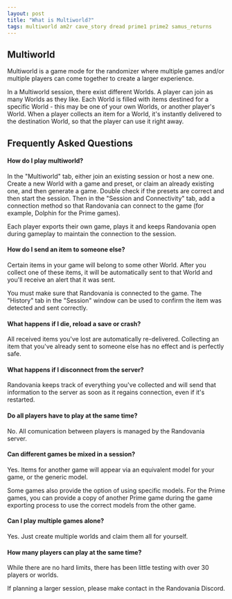 ```yaml
---
layout: post
title: "What is Multiworld?"
tags: multiworld am2r cave_story dread prime1 prime2 samus_returns
---
```


## Multiworld

Multiworld is a game mode for the randomizer where multiple games and/or multiple players can come together to create a larger experience.

In a Multiworld session, there exist different Worlds. A player can join as many Worlds as they like. Each World is filled with items destined for a specific World - this may be one of your own Worlds, or another player's World. When a player collects an item for a World, it's instantly delivered to the destination World, so that the player can use it right away.

## Frequently Asked Questions

#### How do I play multiworld?

In the "Multiworld" tab, either join an existing session or host a new one. Create a new World with a game and preset, or claim an already existing one, and then generate a game. Double check if the presets are correct and then start the session. Then in the "Session and Connectivity" tab, add a connection method so that Randovania can connect to the game (for example, Dolphin for the Prime games).

Each player exports their own game, plays it and keeps Randovania open during gameplay to maintain the connection to the session.

#### How do I send an item to someone else?

Certain items in your game will belong to some other World. After you collect one of these items, it will be automatically sent to that World and you'll receive an alert that it was sent.

You must make sure that Randovania is connected to the game. The "History" tab in the "Session" window can be used to confirm the item was detected and sent correctly.

#### What happens if I die, reload a save or crash?

All received items you've lost are automatically re-delivered. Collecting an item that you've already sent to someone else has no effect and is perfectly safe.

#### What happens if I disconnect from the server?

Randovania keeps track of everything you've collected and will send that information to the server as soon as it regains connection, even if it's restarted.

#### Do all players have to play at the same time?

No. All comunication between players is managed by the Randovania server.

#### Can different games be mixed in a session?

Yes. Items for another game will appear via an equivalent model for your game, or the generic model.

Some games also provide the option of using specific models. For the Prime games, you can provide a copy of another Prime game during the game exporting process to use the correct models from the other game.

#### Can I play multiple games alone?

Yes. Just create multiple worlds and claim them all for yourself.

#### How many players can play at the same time?

While there are no hard limits, there has been little testing with over 30 players or worlds.

If planning a larger session, please make contact in the Randovania Discord.
